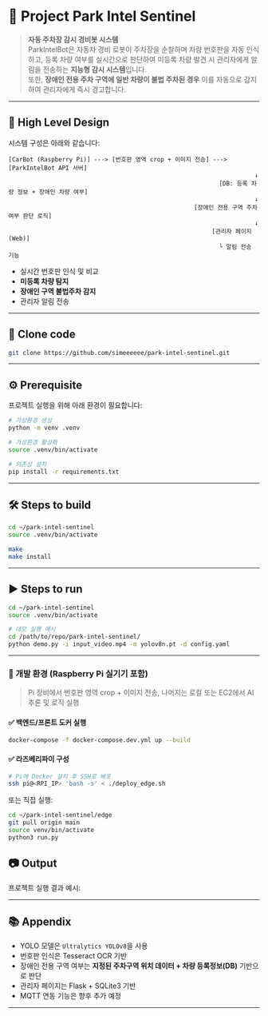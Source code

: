 # :robot: Project Park Intel Sentinel

> **자동 주차장 감시 경비봇 시스템**  
ParkIntelBot은 자동차 경비 로봇이 주차장을 순찰하며 차량 번호판을 자동 인식하고, 등록 차량 여부를 실시간으로 판단하여 미등록 차량 발견 시 관리자에게 알림을 전송하는 **지능형 감시 시스템**입니다.  
또한, **장애인 전용 주차 구역에 일반 차량이 불법 주차된 경우** 이를 자동으로 감지하여 관리자에게 즉시 경고합니다.

---

## 🧭 High Level Design

시스템 구성은 아래와 같습니다:

```
[CarBot (Raspberry Pi)] ---> [번호판 영역 crop + 이미지 전송] ---> [ParkIntelBot API 서버]
                                                                     ↓
                                                           [DB: 등록 차량 정보 + 장애인 차량 여부]
                                                                     ↓
                                                    [장애인 전용 구역 주차 여부 판단 로직]
                                                                     ↓
                                                         [관리자 페이지 (Web)]
                                                           └ 알림 전송 기능
```

- 실시간 번호판 인식 및 비교
- **미등록 차량 탐지**
- **장애인 구역 불법주차 감지**
- 관리자 알림 전송

---

## 🔗 Clone code

```bash
git clone https://github.com/simeeeeee/park-intel-sentinel.git
```

---

## ⚙️ Prerequisite

프로젝트 실행을 위해 아래 환경이 필요합니다:

```bash
# 가상환경 생성
python -m venv .venv

# 가상환경 활성화
source .venv/bin/activate

# 의존성 설치
pip install -r requirements.txt
```

---

## 🛠 Steps to build

```bash
cd ~/park-intel-sentinel
source .venv/bin/activate

make
make install
```

---

## ▶️ Steps to run

```bash
cd ~/park-intel-sentinel
source .venv/bin/activate

# 데모 실행 예시
cd /path/to/repo/park-intel-sentinel/
python demo.py -i input_video.mp4 -m yolov8n.pt -d config.yaml
```

---


### 🧪 개발 환경 (Raspberry Pi 실기기 포함)

> Pi 장비에서 번호판 영역 crop + 이미지 전송, 나머지는 로컬 또는 EC2에서 AI추론 및 로직 실행

#### ✅ 백엔드/프론트 도커 실행

```bash
docker-compose -f docker-compose.dev.yml up --build
```

#### ✅ 라즈베리파이 구성

```bash
# Pi에 Docker 설치 후 SSH로 배포
ssh pi@<RPI_IP> 'bash -s' < ./deploy_edge.sh
```

또는 직접 실행:

```bash
cd ~/park-intel-sentinel/edge
git pull origin main
source venv/bin/activate
python3 run.py
```

## 📷 Output

프로젝트 실행 결과 예시:



---



## 📚 Appendix

- YOLO 모델은 `Ultralytics YOLOv8`을 사용
- 번호판 인식은 Tesseract OCR 기반
- 장애인 전용 구역 여부는 **지정된 주차구역 위치 데이터 + 차량 등록정보(DB)** 기반으로 판단
- 관리자 페이지는 Flask + SQLite3 기반
- MQTT 연동 기능은 향후 추가 예정

---
